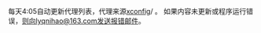 每天4:05自动更新代理列表，代理来源[xconfig](https://xconfig.pages.dev/index2)/ 。 如果内容未更新或程序运行错误，则向lyqnihao@163.com发送报错邮件。
